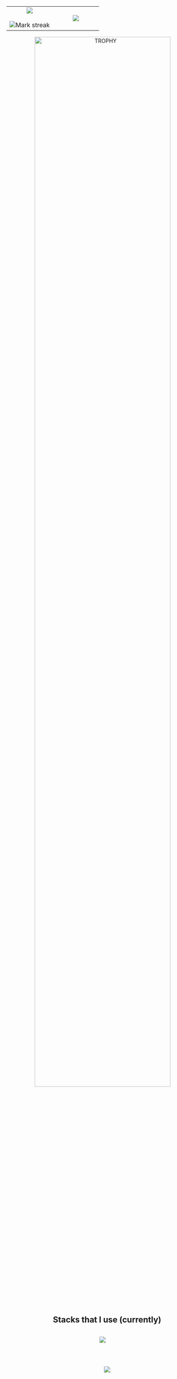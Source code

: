 <!-- Intruduction -->
<!-- Top lang -->
<p align="center">
<table align="center">
    <tr>
        <td width="50%" align="center">
            <img  align="center" src="https://github-readme-stats.vercel.app/api?username=nexusverypro&theme=dark&show_icons=true&count_private=true" />
            <br></br>
            <img title="🔥 Get streak stats for your profile at git.io/streak-stats" alt="Mark streak" src="https://github-readme-streak-stats.herokuapp.com/?user=nexusverypro&theme=dark&hide_border=false" /> 
        </td>
        <td width="50%" align="center">
            <img align="center" src="https://github-readme-stats.anuraghazra1.vercel.app/api/top-langs/?username=nexusverypro&theme=dark&hide_border=false&no-bg=true&no-frame=true&langs_count=10"/>
        </td>
    </tr>
</table>

<!-- Trophies -->
<div align=center>
    <a href="https://github.com/ryo-ma/github-profile-trophy" title="Go to Source">
        <img align="center" width=84% src="https://github-profile-trophy.vercel.app/?username=nexusverypro&theme=dark&row=1&column=7&margin-h=15&margin-w=5&no-bg=true" alt="TROPHY" />
    </a>
</div>
</p>

</br>

<!-- Techno stack-->
<div id="user-content-toc">
    <ul align="center">
        <summary><h2 style="display: inline-block">Stacks that I use (currently)</h2></summary>
    </ul>
</div>

<p align="center">
    <a href="https://skillicons.dev">
        <img src="https://skillicons.dev/icons?i=git,github,vscode,visualstudio,discord,linux,mongodb,mysql,nextjs,postman,react,nodejs,html,css,py,ts,cs,cpp,java,js,ruby,kotlin&perline=14" />
    </a>
</p>

</br></br>

<!-- Views -->
<div id="user-views">
    <ul align="center" href="https://visitcount.itsvg.in">
        <img src="https://visitcount.itsvg.in/api?id=nexusverypro&label=Profile%20Views&color=12&icon=5&pretty=false" />
    </ul>
</div>
